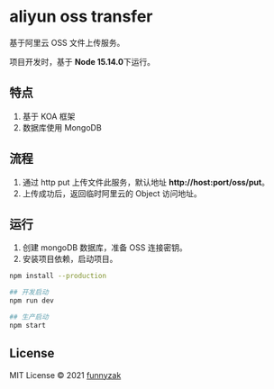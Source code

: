 # aliyun oss transfer

基于阿里云 OSS 文件上传服务。

项目开发时，基于 **Node 15.14.0**下运行。

## 特点

1. 基于 KOA 框架
2. 数据库使用 MongoDB

## 流程

1. 通过 http put 上传文件此服务，默认地址 **http://host:port/oss/put**。
2. 上传成功后，返回临时阿里云的 Object 访问地址。

## 运行

1. 创建 mongoDB 数据库，准备 OSS 连接密钥。
2. 安装项目依赖，启动项目。

```bash
npm install --production

## 开发启动
npm run dev

## 生产启动
npm start
```

## License

MIT License © 2021 [funnyzak](https://github.com/funnyzak)
